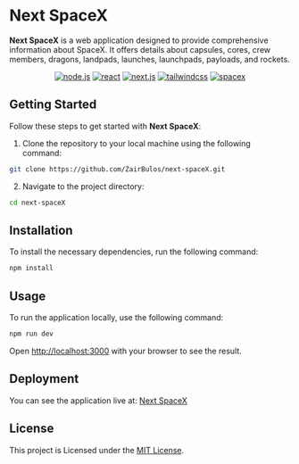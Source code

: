 # Next SpaceX

**Next SpaceX** is a web application designed to provide comprehensive information about SpaceX. It offers details about capsules, cores, crew members, dragons, landpads, launches, launchpads, payloads, and rockets.

<p align="center">
  <a href="https://nodejs.org/" target="_blank"><img src="https://img.shields.io/badge/NODE-v18.18.2-green?logo=node.js&style=for-the-badge" alt="node.js" /></a>
  <a href="https://react.dev/" target="_blank"><img src="https://img.shields.io/badge/REACT-v18-gray?logo=react&style=for-the-badge" alt="react" /></a>
  <a href="https://nextjs.org/" target="_blank"><img src="https://img.shields.io/badge/NEXT.JS-v13.5.4-black?logo=next.js&style=for-the-badge" alt="next.js" /></a>
  <a href="https://tailwindcss.com/" target="_blank"><img src="https://img.shields.io/badge/TAILWIND%20CSS-v3-blue?logo=tailwindcss&style=for-the-badge" alt="tailwindcss" /></a>
  <a href="https://github.com/r-spacex/SpaceX-API" target="_blank"><img src="https://img.shields.io/badge/SPACEX%20API-v4-white?logo=spacex&style=for-the-badge" alt="spacex" /></a>
</p>

## Getting Started

Follow these steps to get started with **Next SpaceX**:

1. Clone the repository to your local machine using the following command:

```bash
git clone https://github.com/ZairBulos/next-spaceX.git
```

2. Navigate to the project directory:

```bash
cd next-spaceX
```

## Installation

To install the necessary dependencies, run the following command:

```bash
npm install
```

## Usage

To run the application locally, use the following command:

```bash
npm run dev
```

Open [http://localhost:3000](http://localhost:3000) with your browser to see the result.

## Deployment

You can see the application live at: [Next SpaceX](https://next-spacex-lilac.vercel.app/)

## License

This project is Licensed under the [MIT License](./LICENSE).